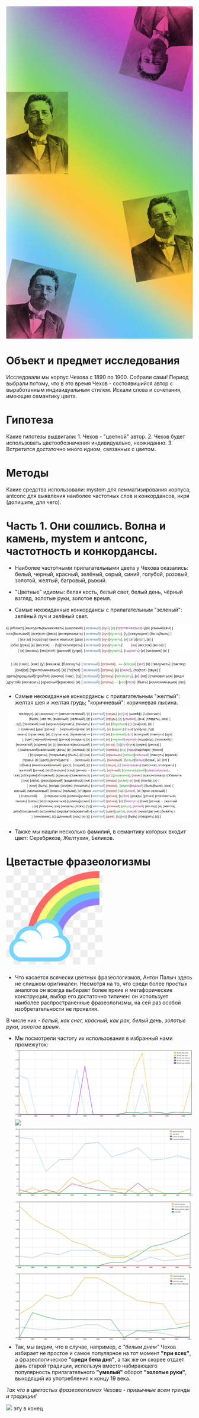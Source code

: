 # 

![](цветнойЧехов.jpg)

# Объект и предмет исследования

Исследовали мы корпус Чехова с 1890 по 1900. Собрали сами! Период выбрали потому, что в это время Чехов - состоявишийся автор с выработанным индивидуальным стилем. Искали слова и сочетания, имеющие семантику цвета.

# Гипотеза 

Какие гипотезы выдвигали: 1. Чехов - "цветной" автор. 2. Чехов будет использовать цветообозначения индивидуально, неожиданно. 3. Встретится достаточно много идиом, связанных с цветом.

# Методы

Какие средства использовали: mystem для лемматизирования корпуса, antconc для выявления наиболее частотных слов и конкордансов, нкря (допишите, для чего).

# Часть 1. Они сошлись. Волна и камень, mystem и antconc, частотность и конкордансы.

* Наиболее частотными прилагательными цвета у Чехова оказались: белый, черный, красный, зелёный, серый, синий, голубой, розовый, золотой, желтый, багровый, рыжий.

* "Цветные" идиомы: белая кость, белый свет, белый день, чёрный взгляд, золотые руки, золотое время.

* Самые неожиданные конкордансы с прилагательным "зеленый": зелёный луч и зелёный свет.

![](conc1.jpg)

![](conc2.jpg)

* Самые неожиданные конкордансы с прилагательным "желтый": желтая шея и желтая грудь; "коричневый": коричневая лысина.

![](conc3.jpg)

* Также мы нашли несколько фамилий, в семантику которых входит цвет: Серебряков, Желтухин, Беликов.

# Цветастые фразеологизмы ![](радуга.jpg)

* Что касается всячески цветных фразеологизмов, Антон Палыч здесь не слишком оригинален. Несмотря на то, что среди более простых аналогов он всегда выбирает более яркие и метафорические конструкции, выбор его достаточно типичен: он использует наиболее распространенные фразеологизмы, на сей раз особой изобретательности не проявляя.

В числе них - *белый, как снег, красный, как рак, белый день, золотые руки, золотое время*. 
* Мы посмотрели частоту их использования в избранный нами промежуток:
![](снег.png)
![](красный.png)
![](день.png)
![](руки.png)
![](время.png)
* Так, мы видим, что в случае, например, с *"белым днем"* Чехов избирает не простое и самое популярное на тот момент **"при всех"**, а фразеологическое **"среди бела дня"**, а так же он скорее отдает дань старой традиции, используя вместо набирающего популярность прилагательного **"умелый"** оборот **"золотые руки"**, выходящий из употребления к концу 19 века.

*Так что в цветастых фразеологизмах Чехова - привычные всем тренды и традиции!*

![](Варясолнце.jpg) эту в конец
